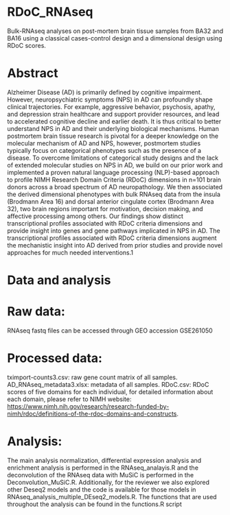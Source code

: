# RDoC_RNAseq
Bulk-RNAseq analyses on post-mortem brain tissue samples from BA32 and BA16 using a classical cases-control design and a dimensional design using RDoC scores.

Abstract
=

Alzheimer Disease (AD) is primarily defined by cognitive impairment. However, neuropsychiatric symptoms (NPS) in AD can profoundly shape clinical trajectories. For example, aggressive behavior, psychosis, apathy, and depression strain healthcare and support provider resources, and lead to accelerated cognitive decline and earlier death. It is thus critical to better understand NPS in AD and their underlying biological mechanisms. Human postmortem brain tissue research is pivotal for a deeper knowledge on the molecular mechanism of AD and NPS, however, postmortem studies typically focus on categorical phenotypes such as the presence of a disease. To overcome limitations of categorical study designs and the lack of extended molecular studies on NPS in AD, we build on our prior work and implemented a proven natural language processing (NLP)-based approach to profile NIMH Research Domain Criteria (RDoC) dimensions in n=101 brain donors across a broad spectrum of AD neuropathology. We then associated the derived dimensional phenotypes with bulk RNAseq data from the insula (Brodmann Area 16) and dorsal anterior cingulate cortex (Brodmann Area 32), two brain regions important for motivation, decision making, and affective processing among others. Our findings show distinct transcriptional profiles associated with RDoC criteria dimensions and provide insight into genes and gene pathways implicated in NPS in AD. The transcriptional profiles associated with RDoC criteria dimensions augment the mechanistic insight into AD derived from prior studies and provide novel approaches for much needed interventions.1

Data and analysis
=

# Raw data: 
RNAseq fastq files can be accessed through GEO accession GSE261050
# Processed data: 
tximport-counts3.csv: raw gene count matrix of all samples.
AD_RNAseq_metadata3.xlsx: metadata of all samples.
RDoC.csv: RDoC scores of five domains for each individual, for detailed information about each domain, please refer to NIMH website: https://www.nimh.nih.gov/research/research-funded-by-nimh/rdoc/definitions-of-the-rdoc-domains-and-constructs.
# Analysis: 
The main analysis normalization, differential expression analysis and enrichment analysis is performed in the RNAseq_analayis.R and the deconvolution of the RNAseq data with MuSiC is performed in the Deconvolution_MuSiC.R. Additionally, for the reviewer we also explored other Deseq2 models and the code is available for those models in RNAseq_analysis_multiple_DEseq2_models.R. The functions that are used throughout the analysis can be found in the functions.R script
